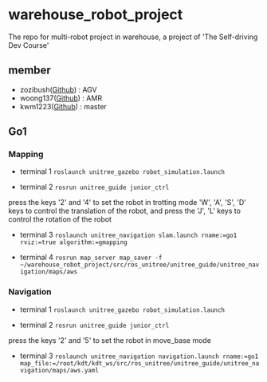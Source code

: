 # warehouse_robot_project
The repo for multi-robot project in warehouse, a project of 'The Self-driving Dev Course'

## member

- zozibush([Github](https://github.com/zozibush)) : AGV
- woong137([Github](https://github.com/woong137)) : AMR
- kwm1223([Github](https://github.com/kwm1223)) : master

## Go1
### Mapping
- terminal 1
`roslaunch unitree_gazebo robot_simulation.launch`

- terminal 2
`rosrun unitree_guide junior_ctrl`

press the keys '2' and '4' to set the robot in trotting mode
'W', 'A', 'S', 'D' keys to control the translation of the robot, and press the 'J', 'L' keys to control the rotation of the robot

- terminal 3
`roslaunch unitree_navigation slam.launch rname:=go1 rviz:=true algorithm:=gmapping`

- terminal 4
`rosrun map_server map_saver -f ~/warehouse_robot_project/src/ros_unitree/unitree_guide/unitree_navigation/maps/aws`

### Navigation
- terminal 1
`roslaunch unitree_gazebo robot_simulation.launch`

- terminal 2
`rosrun unitree_guide junior_ctrl`

press the keys '2' and '5' to set the robot in move_base mode

- terminal 3
`roslaunch unitree_navigation navigation.launch rname:=go1 map_file:=/root/kdt/kdt_ws/src/ros_unitree/unitree_guide/unitree_navigation/maps/aws.yaml`
